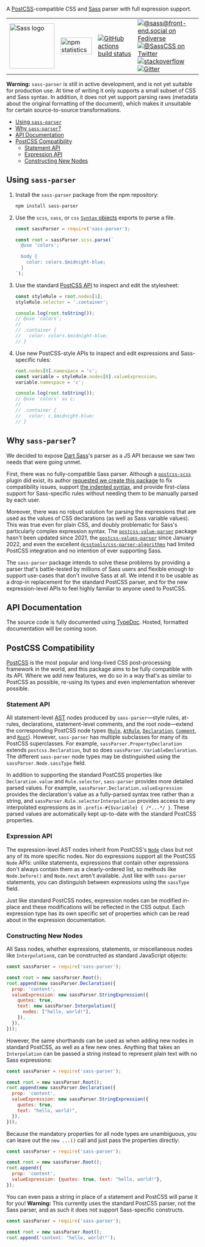 A [PostCSS]-compatible CSS and [Sass] parser with full expression support.

<table>
  <tr>
    <td>
      <img width="118px" alt="Sass logo" src="https://rawgit.com/sass/sass-site/main/source/assets/img/logos/logo.svg" />
    </td>
    <td valign="middle">
      <a href="https://www.npmjs.com/package/sass-parser"><img width="100%" alt="npm statistics" src="https://nodei.co/npm/sass-parser.png?downloads=true"></a>
    </td>
    <td valign="middle">
      <a href="https://github.com/sass/dart-sass/actions"><img alt="GitHub actions build status" src="https://github.com/sass/dart-sass/workflows/CI/badge.svg"></a>
    </td>
    <td>
      <a href="https://front-end.social/@sass"><img alt="@sass@front-end.social on Fediverse" src="https://img.shields.io/mastodon/follow/110159358073946175?domain=https%3A%2F%2Ffront-end.social"></a>
      <br>
      <a href="https://twitter.com/SassCSS"><img alt="@SassCSS on Twitter" src="https://img.shields.io/twitter/follow/SassCSS?label=%40SassCSS&style=social"></a>
      <br>
      <a href="https://stackoverflow.com/questions/tagged/sass"><img alt="stackoverflow" src="https://img.shields.io/stackexchange/stackoverflow/t/sass?label=Sass%20questions&logo=stackoverflow&style=social"></a>
      <br>
      <a href="https://gitter.im/sass/sass?utm_source=badge&utm_medium=badge&utm_campaign=pr-badge"><img alt="Gitter" src="https://img.shields.io/gitter/room/sass/sass?label=chat&logo=gitter&style=social"></a>
    </td>
  </tr>
</table>

[PostCSS]: https://postcss.org/
[Sass]: https://sass-lang.com/

**Warning:** `sass-parser` is still in active development, and is not yet
suitable for production use. At time of writing it only supports a small subset
of CSS and Sass syntax. In addition, it does not yet support parsing raws
(metadata about the original formatting of the document), which makes it
unsuitable for certain source-to-source transformations.

* [Using `sass-parser`](#using-sass-parser)
* [Why `sass-parser`?](#why-sass-parser)
* [API Documentation](#api-documentation)
* [PostCSS Compatibility](#postcss-compatibility)
  * [Statement API](#statement-api)
  * [Expression API](#expression-api)
  * [Constructing New Nodes](#constructing-new-nodes)

## Using `sass-parser`

1. Install the `sass-parser` package from the npm repository:

   ```sh
   npm install sass-parser
   ```

2. Use the `scss`, `sass`, or `css` [`Syntax` objects] exports to parse a file.

   ```js
   const sassParser = require('sass-parser');

   const root = sassParser.scss.parse(`
     @use 'colors';

     body {
       color: colors.$midnight-blue;
     }
   `);
   ```

3. Use the standard [PostCSS API] to inspect and edit the stylesheet:

   ```js
   const styleRule = root.nodes[1];
   styleRule.selector = '.container';

   console.log(root.toString());
   // @use 'colors';
   //
   // .container {
   //   color: colors.$midnight-blue;
   // }
   ```

4. Use new PostCSS-style APIs to inspect and edit expressions and Sass-specific
   rules:

   ```js
   root.nodes[0].namespace = 'c';
   const variable = styleRule.nodes[0].valueExpression;
   variable.namespace = 'c';

   console.log(root.toString());
   // @use 'colors' as c;
   //
   // .container {
   //   color: c.$midnight-blue;
   // }
   ```

[`Syntax` objects]: https://postcss.org/api/#syntax
[PostCSS API]: https://postcss.org/api/

## Why `sass-parser`?

We decided to expose [Dart Sass]'s parser as a JS API because we saw two needs
that were going unmet.

[Dart Sass]: https://sass-lang.com/dart-sass

First, there was no fully-compatible Sass parser. Although a [`postcss-scss`]
plugin did exist, its author [requested we create this package] to fix
compatibility issues, support [the indented syntax], and provide first-class
support for Sass-specific rules without needing them to be manually parsed by
each user.

[`postcss-scss`]: https://www.npmjs.com/package/postcss-scss
[requested we create this package]: https://github.com/sass/dart-sass/issues/88#issuecomment-270069138
[the indented syntax]: https://sass-lang.com/documentation/syntax/#the-indented-syntax

Moreover, there was no robust solution for parsing the expressions that are used
as the values of CSS declarations (as well as Sass variable values). This was
true even for plain CSS, and doubly problematic for Sass's particularly complex
expression syntax. The [`postcss-value-parser`] package hasn't been updated
since 2021, the [`postcss-values-parser`] since January 2022, and even the
excellent [`@csstools/css-parser-algorithms`] had limited PostCSS integration
and no intention of ever supporting Sass.

[`postcss-value-parser`]: https://www.npmjs.com/package/postcss-value-parser
[`postcss-values-parser`]: https://www.npmjs.com/package/postcss-values-parser
[`@csstools/css-parser-algorithms`]: https://www.npmjs.com/package/@csstools/css-parser-algorithms

The `sass-parser` package intends to solve these problems by providing a parser
that's battle-tested by millions of Sass users and flexible enough to support
use-cases that don't involve Sass at all. We intend it to be usable as a drop-in
replacement for the standard PostCSS parser, and for the new expression-level
APIs to feel highly familiar to anyone used to PostCSS.

## API Documentation

The source code is fully documented using [TypeDoc]. Hosted, formatted
documentation will be coming soon.

[TypeDoc]: https://typedoc.org

## PostCSS Compatibility

[PostCSS] is the most popular and long-lived CSS post-processing framework in
the world, and this package aims to be fully compatible with its API. Where we
add new features, we do so in a way that's as similar to PostCSS as possible,
re-using its types and even implementation wherever possible.

### Statement API

All statement-level [AST] nodes produced by `sass-parser`—style rules, at-rules,
declarations, statement-level comments, and the root node—extend the
corresponding PostCSS node types ([`Rule`], [`AtRule`], [`Declaration`],
[`Comment`], and [`Root`]). However, `sass-parser` has multiple subclasses for
many of its PostCSS superclasses. For example, `sassParser.PropertyDeclaration`
extends `postcss.Declaration`, but so does `sassParser.VariableDeclaration`. The
different `sass-parser` node types may be distinguished using the
`sassParser.Node.sassType` field.

[AST]: https://en.wikipedia.org/wiki/Abstract_syntax_tree
[`Rule`]: https://postcss.org/api/#rule
[`AtRule`]: https://postcss.org/api/#atrule
[`Declaration`]: https://postcss.org/api/#declaration
[`Comment`]: https://postcss.org/api/#comment
[`Root`]: https://postcss.org/api/#root

In addition to supporting the standard PostCSS properties like
`Declaration.value` and `Rule.selector`, `sass-parser` provides more detailed
parsed values. For example, `sassParser.Declaration.valueExpression` provides
the declaration's value as a fully-parsed syntax tree rather than a string, and
`sassParser.Rule.selectorInterpolation` provides access to any interpolated
expressions as in `.prefix-#{$variable} { /*...*/ }`. These parsed values are
automatically kept up-to-date with the standard PostCSS properties.

### Expression API

The expression-level AST nodes inherit from PostCSS's [`Node`] class but not any
of its more specific nodes. Nor do expressions support all the PostCSS `Node`
APIs: unlike statements, expressions that contain other expressions don't always
contain them as a clearly-ordered list, so methods like `Node.before()` and
`Node.next` aren't available. Just like with `sass-parser` statements, you can
distinguish between expressions using the `sassType` field.

[`Node`]: https://postcss.org/api/#node

Just like standard PostCSS nodes, expression nodes can be modified in-place and
these modifications will be reflected in the CSS output. Each expression type
has its own specific set of properties which can be read about in the expression
documentation.

### Constructing New Nodes

All Sass nodes, whether expressions, statements, or miscellaneous nodes like
`Interpolation`s, can be constructed as standard JavaScript objects:

```js
const sassParser = require('sass-parser');

const root = new sassParser.Root();
root.append(new sassParser.Declaration({
  prop: 'content',
  valueExpression: new sassParser.StringExpression({
    quotes: true,
    text: new sassParser.Interpolation({
      nodes: ["hello, world!"],
    }),
  }),
}));
```

However, the same shorthands can be used as when adding new nodes in standard
PostCSS, as well as a few new ones. Anything that takes an `Interpolation` can
be passed a string instead to represent plain text with no Sass expressions:

```js
const sassParser = require('sass-parser');

const root = new sassParser.Root();
root.append(new sassParser.Declaration({
  prop: 'content',
  valueExpression: new sassParser.StringExpression({
    quotes: true,
    text: "hello, world!",
  }),
}));
```

Because the mandatory properties for all node types are unambiguous, you can
leave out the `new ...()` call and just pass the properties directly:

```js
const sassParser = require('sass-parser');

const root = new sassParser.Root();
root.append({
  prop: 'content',
  valueExpression: {quotes: true, text: "hello, world!"},
});
```

You can even pass a string in place of a statement and PostCSS will parse it for
you! **Warning:** This currently uses the standard PostCSS parser, not the Sass
parser, and as such it does not support Sass-specific constructs.

```js
const sassParser = require('sass-parser');

const root = new sassParser.Root();
root.append('content: "hello, world!"');
```
